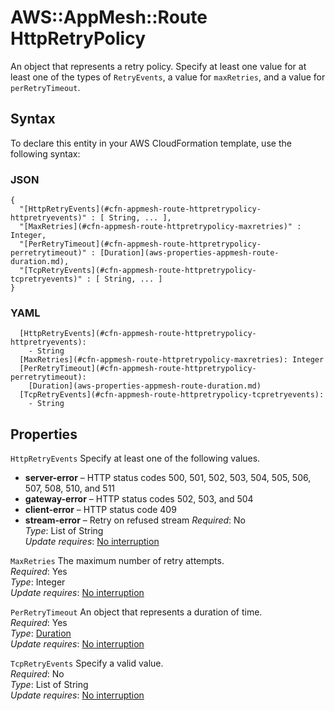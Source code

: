 # AWS::AppMesh::Route HttpRetryPolicy<a name="aws-properties-appmesh-route-httpretrypolicy"></a>

An object that represents a retry policy\. Specify at least one value for at least one of the types of `RetryEvents`, a value for `maxRetries`, and a value for `perRetryTimeout`\.

## Syntax<a name="aws-properties-appmesh-route-httpretrypolicy-syntax"></a>

To declare this entity in your AWS CloudFormation template, use the following syntax:

### JSON<a name="aws-properties-appmesh-route-httpretrypolicy-syntax.json"></a>

```
{
  "[HttpRetryEvents](#cfn-appmesh-route-httpretrypolicy-httpretryevents)" : [ String, ... ],
  "[MaxRetries](#cfn-appmesh-route-httpretrypolicy-maxretries)" : Integer,
  "[PerRetryTimeout](#cfn-appmesh-route-httpretrypolicy-perretrytimeout)" : [Duration](aws-properties-appmesh-route-duration.md),
  "[TcpRetryEvents](#cfn-appmesh-route-httpretrypolicy-tcpretryevents)" : [ String, ... ]
}
```

### YAML<a name="aws-properties-appmesh-route-httpretrypolicy-syntax.yaml"></a>

```
  [HttpRetryEvents](#cfn-appmesh-route-httpretrypolicy-httpretryevents): 
    - String
  [MaxRetries](#cfn-appmesh-route-httpretrypolicy-maxretries): Integer
  [PerRetryTimeout](#cfn-appmesh-route-httpretrypolicy-perretrytimeout): 
    [Duration](aws-properties-appmesh-route-duration.md)
  [TcpRetryEvents](#cfn-appmesh-route-httpretrypolicy-tcpretryevents): 
    - String
```

## Properties<a name="aws-properties-appmesh-route-httpretrypolicy-properties"></a>

`HttpRetryEvents`  <a name="cfn-appmesh-route-httpretrypolicy-httpretryevents"></a>
Specify at least one of the following values\.  
+ **server\-error** – HTTP status codes 500, 501, 502, 503, 504, 505, 506, 507, 508, 510, and 511
+ **gateway\-error** – HTTP status codes 502, 503, and 504
+ **client\-error** – HTTP status code 409
+ **stream\-error** – Retry on refused stream
*Required*: No  
*Type*: List of String  
*Update requires*: [No interruption](https://docs.aws.amazon.com/AWSCloudFormation/latest/UserGuide/using-cfn-updating-stacks-update-behaviors.html#update-no-interrupt)

`MaxRetries`  <a name="cfn-appmesh-route-httpretrypolicy-maxretries"></a>
The maximum number of retry attempts\.  
*Required*: Yes  
*Type*: Integer  
*Update requires*: [No interruption](https://docs.aws.amazon.com/AWSCloudFormation/latest/UserGuide/using-cfn-updating-stacks-update-behaviors.html#update-no-interrupt)

`PerRetryTimeout`  <a name="cfn-appmesh-route-httpretrypolicy-perretrytimeout"></a>
An object that represents a duration of time\.  
*Required*: Yes  
*Type*: [Duration](aws-properties-appmesh-route-duration.md)  
*Update requires*: [No interruption](https://docs.aws.amazon.com/AWSCloudFormation/latest/UserGuide/using-cfn-updating-stacks-update-behaviors.html#update-no-interrupt)

`TcpRetryEvents`  <a name="cfn-appmesh-route-httpretrypolicy-tcpretryevents"></a>
Specify a valid value\.  
*Required*: No  
*Type*: List of String  
*Update requires*: [No interruption](https://docs.aws.amazon.com/AWSCloudFormation/latest/UserGuide/using-cfn-updating-stacks-update-behaviors.html#update-no-interrupt)